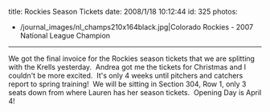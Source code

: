 title: Rockies Season Tickets
date: 2008/1/18 10:12:44
id: 325
photos:
- /journal_images/nl_champs210x164black.jpg|Colorado Rockies - 2007 National League Champion
---
We got the final invoice for the Rockies season tickets that we are splitting with the Krells yesterday.  Andrea got me the tickets for Christmas and I couldn't be more excited.  It's only 4 weeks until pitchers and catchers report to spring training!  We will be sitting in Section 304, Row 1, only 3 seats down from where Lauren has her season tickets.  Opening Day is April 4!